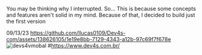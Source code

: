 You may be thinking why I interrupted. So... This is because some concepts and features aren't solid in my mind. Because of that, I decided to build just the first version

09/13/23
https://github.com/llucas0109/Dev4s-com/assets/138626105/1e19e8bb-7129-4343-a12b-97c69f7f678e
![devs4vmobal](https://github.com/llucas0109/Dev4s-com/assets/138626105/df268f8d-0d44-4b24-9b5e-27441e174c24)
#https://www.dev4s.com.br/
